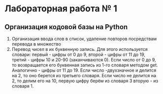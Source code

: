 # Лабораторная работа № 1
## Организация кодовой базы на Python
1. Организация ввода слов в список, удаление повторов посредствам перевода в множество
2. Перевод чисел в их буквенную запись. Для этого используется словари: первый - цифры от 0 до 9, второй - цифры от 11 до 19, третий - цифры 10 и 20-90 (заканчиваются 0). Если число от 0 до 9, то возвращается его буквенная запись из 1-го словаря методом get. Аналогично - цифры от 11 до 19. Если число -двухзначное и делится на 2, то оно берется из третьего словаря. Если число не делится на 2, то делим его на 10, первую цифру берём из словаря 3 вторую - из словаря 1.
